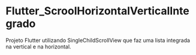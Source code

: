 # Flutter_ScroolHorizontalVerticalIntegrado
Projeto Flutter utilizando SingleChildScrollView que faz uma lista integrada na vertical e na horizontal.
